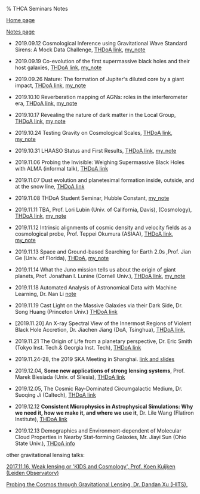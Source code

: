 % THCA Seminars Notes

[Home page](https://rkkuang.github.io/)

[Notes page](https://rkkuang.github.io/notes/)

- 2019.09.12 Cosmological Inference using Gravitational Wave Standard Sirens: A Mock Data Challenge, [THDoA link](http://astro.tsinghua.edu.cn/index.php/events/calendar/eventdetail/491/-/cosmological-inference-using-gravitational-wave-standard-sirens-a-mock-data-challenge), [my_note](190912.txt)
- 2019.09.19 Co-evolution of the first supermassive black holes and their host galaxies, [THDoA link](http://astro.tsinghua.edu.cn/index.php/events/calendar/eventdetail/492/-/co-evolution-of-the-first-supermassive-black-holes-and-their-host-galaxies), [my_note](190919.txt)
- 2019.09.26 Nature: The formation of Jupiter's diluted core by a giant impact, [THDoA link](http://astro.tsinghua.edu.cn/index.php/events/calendar/eventdetail/487/-/the-formation-of-jupiter-s-diluted-core-by-a-giant-impact), [my_note](190926.txt)
- 2019.10.10 Reverberation mapping of AGNs: roles in the interferometer era, [THDoA link](http://astro.tsinghua.edu.cn/index.php/events/calendar/eventdetail/496/-/reverberation-mapping-of-agns-roles-in-the-interferometer-era), [my_note](191010.txt) 
- 2019.10.17 Revealing the nature of dark matter in the Local Group, [THDoA link](http://astro.tsinghua.edu.cn/index.php/events/calendar/eventdetail/500/-/revealing-the-nature-of-dark-matter-in-the-local-group), [my note](191017.txt)
- 2019.10.24 Testing Gravity on Cosmological Scales, [THDoA link](http://astro.tsinghua.edu.cn/index.php/events/calendar/eventdetail/488/-/testing-gravity-on-cosmological-scales), [my_note](191024.txt)
- 2019.10.31 LHAASO Status and First Results, [THDoA link](http://astro.tsinghua.edu.cn/index.php/events/calendar/eventdetail/489/-/lhaaso-status-and-first-results), [my_note](191031.txt)
- 2019.11.06 Probing the Invisible: Weighing Supermassive Black Holes with ALMA (informal talk), [THDoA link](http://astro.tsinghua.edu.cn/index.php/events/calendar/eventdetail/520/-/probing-the-invisible-weighing-supermassive-black-holes-with-alma-informal-talk)
- 2019.11.07 Dust evolution and planetesimal formation inside, outside, and at the snow line, [THDoA link](http://astro.tsinghua.edu.cn/index.php/events/calendar/eventdetail/483/-/dust-evolution-and-planetesimal-formation-inside-outside-and-at-the-snow-line)
- 2019.11.08 THDoA Student Seminar, Hubble Constant, [my_note](191108.txt)
- 2019.11.11 TBA, Prof. Lori Lubin (Univ. of California, Davis), (Cosmology),  [THDoA link](http://astro.tsinghua.edu.cn/index.php/events/calendar/eventdetail/494/-/tba), [my_note](191111.txt)
- 2019.11.12  Intrinsic alignments of cosmic density and velocity fields as a cosmological probe, Prof. Teppei Okumura (ASIAA), [THDoA link](http://astro.tsinghua.edu.cn/index.php/events/calendar/eventdetail/493/-/intrinsic-alignments-of-cosmic-density-and-velocity-fields-as-a-cosmological-probe-special-seminar), [my_note](191112.txt)
- 2019.11.13 Space and Ground-based Searching for Earth 2.0s ,Prof. Jian Ge (Univ. of Florida), [THDoA](http://astro.tsinghua.edu.cn/index.php/events/calendar/eventdetail/519/-/space-and-ground-based-searching-for-earth-2-0s-informal-talk), [my_note](191113.txt)
- 2019.11.14 What the Juno mission tells us about the origin of giant planets, Prof. Jonathan I. Lunine (Cornell Univ.), [THDoA link](http://astro.tsinghua.edu.cn/index.php/events/calendar/eventdetail/416/-/what-the-juno-mission-tells-us-about-the-origin-of-giant-planets), [my_note](191114.txt)
- 2019.11.18 Automated Analysis of Astronomical Data with Machine Learning, Dr. Nan Li [note](191118.txt)
- 2019.11.19 Cast Light on the Massive Galaxies via their Dark Side, Dr. Song Huang (Princeton Univ.) [THDoA link](http://astro.tsinghua.edu.cn/index.php/events/calendar/eventdetail/505/-/cast-light-on-the-massive-galaxies-via-their-dark-side-special-seminar)
- [2019.11.20] An X-ray Spectral View of the Innermost Regions of Violent Black Hole Accretion, Dr. Jiachen Jiang (DoA, Tsinghua), [THDoA link](http://astro.tsinghua.edu.cn/index.php/events/calendar/eventdetail/518/-/an-x-ray-spectral-view-of-the-innermost-regions-of-violent-black-hole-accretion-informal-talk), 
- 2019.11.21 The Origin of Life from a planetary perspective, Dr. Eric Smith (Tokyo Inst. Tech.& Georgia Inst. Tech), [THDoA link]()
- 2019.11.24-28, the 2019 SKA Meeting in Shanghai. [link and slides](https://indico.skatelescope.org/event/551/overview)
- 2019.12.04, **Some new applications of strong lensing systems**, Prof. Marek Biesiada (Univ. of Silesia), [THDoA link](http://astro.tsinghua.edu.cn/index.php/events/calendar/eventdetail/523/-/some-new-applications-of-strong-lensing-systems-informal-talk)



- 2019.12.05, The Cosmic Ray-Dominated Circumgalactic Medium, Dr. Suoqing Ji (Caltech), [THDoA link](http://astro.tsinghua.edu.cn/index.php/events/calendar/eventdetail/484/-/the-cosmic-ray-dominated-circumgalactic-medium)
- 2019.12.12 **Consistent Microphysics in Astrophysical Simulations: Why we need it, how we make it, and where we use it**, Dr. Lile Wang (Flatiron Institute), [THDoA link](http://astro.tsinghua.edu.cn/index.php/events/calendar/eventdetail/514/-/consistent-microphysics-in-astrophysical-simulations-why-we-need-it-how-we-make-it-and-where-we-use-it)
- 2019.12.13 Demographics and Environment-dependent of Molecular Cloud Properties in Nearby Stat-forming Galaxies, Mr. Jiayi Sun (Ohio State Univ.), [THDoA info](191213.jpg)



other gravitational lensing talks:

[2017.11.16, Weak lensing or 'KIDS and Cosmology', Prof. Koen Kuijken (Leiden Observatory)](http://astro.tsinghua.edu.cn/index.php/events/calendar/eventdetail/248/-/weak-lensing-or-kids-and-cosmology)

[Probing the Cosmos through Gravitational Lensing, Dr. Dandan Xu (HITS), ](http://astro.tsinghua.edu.cn/index.php/events/calendar/eventdetail/295/-/probing-the-cosmos-through-gravitational-lensing)